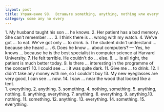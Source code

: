 ```yaml
---
layout: post
title: Упражнение 98.  Вставьте something, anything, nothing или everything.
category: some any no every
---
```

<section class="question">
1. My husband taught his son ... he knows. 2. Her patient has a bad memory. She can't remember ... . 3. I think there is ... wrong with my watch. 4. We've
 got ... to eat. We've got only ... to drink. 5. The student didn't understand ... because she heard ... . 6. Does he know ... about computers? — Yes, he knows ... because he is the best specialist in computer science at Harvard University. 7. He felt terrible. He couldn't do ... else. 8. ... is all right, the patient is much better today. 9. Is there ... interesting in the programme of the concert? 10. I could see ... : it was quite dark. 11. Give me ... to drink. 12. I didn't take any money with me, so I couldn't buy 13. My new eyeglasses are very good, I can see ... now. 14. I saw ... near the wood that looked like a tent.
</section>

<section class="answer">
1. everything. 2. anything. 3. something. 4. nothing, something. 5. anything, nothing. 6. anything; everything. 7. anything. 8. everything. 9. anything.10. nothing. 11. something. 12. anything. 13. everything. 14. something. 15. everything. 
</section>